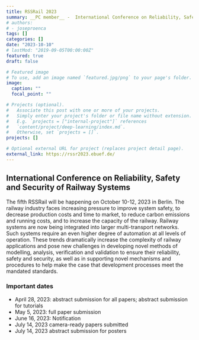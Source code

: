 ```yaml
---
title: RSSRail 2023
summary: __PC member__ -  International Conference on Reliability, Safety and Security of Railway Systems
# authors:
# - joseproenca
tags: []
categories: []
date: "2023-10-10"
# lastMod: "2019-09-05T00:00:00Z"
featured: true
draft: false

# Featured image
# To use, add an image named `featured.jpg/png` to your page's folder. 
image:
  caption: ""
  focal_point: ""

# Projects (optional).
#   Associate this post with one or more of your projects.
#   Simply enter your project's folder or file name without extension.
#   E.g. `projects = ["internal-project"]` references 
#   `content/project/deep-learning/index.md`.
#   Otherwise, set `projects = []`.
projects: []

# Optional external URL for project (replaces project detail page).
external_link: https://rssr2023.ebuef.de/
---
```


## International Conference on Reliability, Safety and Security of Railway Systems

The fifth RSSRail will be happening on October 10-12, 2023 in Berlin. The railway industry faces increasing pressure to improve system safety, to decrease production costs and time to market, to reduce carbon emissions and running costs, and to increase the capacity of the railway. Railway systems are now being integrated into larger multi-transport networks. Such systems require an even higher degree of automation at all levels of operation. These trends dramatically increase the complexity of railway applications and pose new challenges in developing novel methods of modelling, analysis, verification and validation to ensure their reliability, safety and security, as well as in supporting novel mechanisms and procedures to help make the case that development processes meet the mandated standards.

### Important dates

- April 28, 2023: abstract submission for all papers; abstract submission for tutorials
- May 5, 2023: full paper submission
- June 16, 2023: Notification
- July 14, 2023 camera-ready papers submitted
- July 14, 2023 abstract submission for posters
